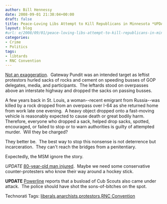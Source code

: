 ```yaml
---
author: Bill Hennessy
date: 2008-09-01 21:38:04+00:00
draft: false
title: Peace-Loving Libs Attempt to Kill Republicans in Minnesota *UPDATE*
layout: blog
#url: e/2008/09/01/peace-loving-libs-attempt-to-kill-republicans-in-minnesota/
categories:
- Crime
- Politics
tags:
- libtards
- RNC Convention
---
```


[Not an exaggeration](https://gatewaypundit.blogspot.com/2008/09/bus-attack-in-st-paul-anarchists-attack.html).  Gateway Pundit was an intended target as leftist protestors hurled sacks of rocks and cement on speeding busses of GOP delegates, media, and participants.  The leftards stood on overpasses above an interstate highway and dropped the sacks on passing busses.

A few years back in St. Louis, a woman--recent emigrant from Russia--was killed by a rock dropped from an overpass over I-64 as she returned home from work late one evening.  A heavy object dropped onto a fast-moving vehicle is reasonably expected to cause death or great bodily harm.  Therefore, everyone who dropped a sack, helped drop sacks, spotted, encouraged, or failed to stop or to warn authorities is guilty of attempted murder.  Will they be charged?

They better be.  The best way to stop this nonsense is not deterrence but incarceration.  They can't reach the bridges from a penitentiary.

Expectedly, the MSM ignore the story.

*UPDATE* [80-year-old man injured](https://wwwwakeupamericans-spree.blogspot.com/).  Maybe we need some conservative counter-protesters who know their way around a hockey stick.

**UPDATE** [Powerline](https://www.powerlineblog.com/archives2/2008/09/021387.php) reports that a busload of Cub Scouts also came under attack.  The police should have shot the sons-of-bitches on the spot.


Technorati Tags: [liberals](https://technorati.com/tags/liberals),[anarchists](https://technorati.com/tags/anarchists),[protestors](https://technorati.com/tags/protestors),[RNC Convention](https://technorati.com/tags/RNC%20Convention)
